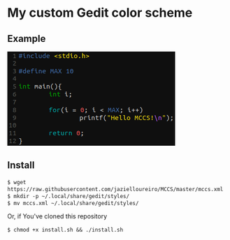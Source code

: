 # My custom Gedit color scheme

## Example

![example](img/example.png)

## Install

```
$ wget https://raw.githubusercontent.com/jazielloureiro/MCCS/master/mccs.xml
$ mkdir -p ~/.local/share/gedit/styles/
$ mv mccs.xml ~/.local/share/gedit/styles/
```

Or, if You've cloned this repository

```
$ chmod +x install.sh && ./install.sh
```
